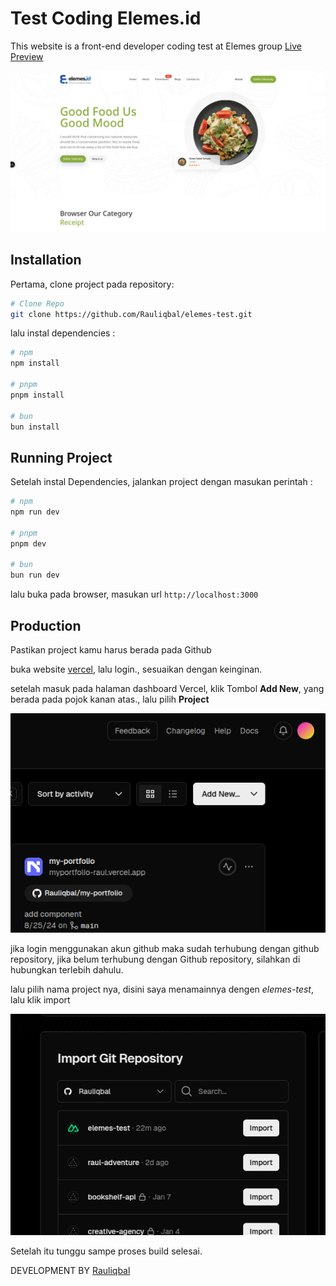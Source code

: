# Test Coding Elemes.id

This website is a front-end developer coding test at Elemes group
[Live Preview](https://elemes-test-murex.vercel.app/)

![alt](./cover.png)

## Installation

Pertama, clone project pada repository:

```bash
# Clone Repo
git clone https://github.com/Rauliqbal/elemes-test.git
```

lalu instal dependencies :

```bash
# npm
npm install

# pnpm
pnpm install

# bun
bun install
```

## Running Project

Setelah instal Dependencies, jalankan project dengan masukan perintah :

```bash
# npm
npm run dev

# pnpm
pnpm dev

# bun
bun run dev
```

lalu buka pada browser, masukan url `http://localhost:3000`

## Production

Pastikan project kamu harus berada pada Github

buka website [vercel](https://vercel.com), lalu login., sesuaikan dengan keinginan.

setelah masuk pada halaman dashboard Vercel, klik Tombol **Add New**, yang berada pada pojok kanan atas., lalu pilih **Project**

![alt text](vercel-1.png)

jika login menggunakan akun github maka sudah terhubung dengan github repository, jika belum terhubung dengan Github repository, silahkan di hubungkan terlebih dahulu.

lalu pilih nama project nya, disini saya menamainnya dengen _elemes-test_, lalu klik import

![alt text](vercel-2.png)

Setelah itu tunggu sampe proses build selesai.

DEVELOPMENT BY [Rauliqbal](https://rauliqbal.my.id)
